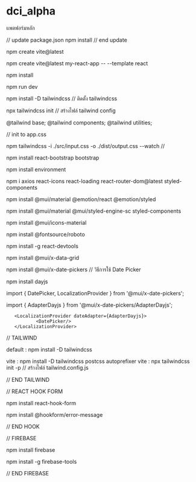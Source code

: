 # dci_alpha
แพตฟอร์มหลัก

// update package.json
npm install
// end update

npm create vite@latest

npm create vite@latest my-react-app -- --template react

npm install

npm run dev

npm install -D tailwindcss // ติดตั้ง tailwindcss

npx tailwindcss init  // สร้างไฟล์ tailwind config

@tailwind base;
@tailwind components;
@tailwind utilities; 

// init to app.css

npm tailwindcss -i ./src/input.css -o ./dist/output.css --watch  //





npm install react-bootstrap bootstrap

npm install environment 

npm i axios react-icons react-loading react-router-dom@latest styled-components

npm install @mui/material @emotion/react @emotion/styled

npm install @mui/material @mui/styled-engine-sc styled-components

npm install @mui/icons-material

npm install @fontsource/roboto

npm install -g react-devtools

npm install @mui/x-data-grid

npm install @mui/x-date-pickers  // วิธีการใช้ Date Picker

npm install dayjs

  import { DatePicker, LocalizationProvider } from '@mui/x-date-pickers';
  
  
  import { AdapterDayjs } from '@mui/x-date-pickers/AdapterDayjs';
  
       <LocalizationProvider dateAdapter={AdapterDayjs}>
               <DatePicker/>
       </LocalizationProvider>


// TAILWIND

default : npm install -D tailwindcss

vite : npm install -D tailwindcss postcss autoprefixer
vite : npx tailwindcss init -p // สร้างไฟล์ tailwind.config.js  

// END TAILWIND

// REACT HOOK FORM

npm install react-hook-form

npm install @hookform/error-message

// END HOOK

// FIREBASE 

npm install firebase

npm install -g firebase-tools

// END FIREBASE
